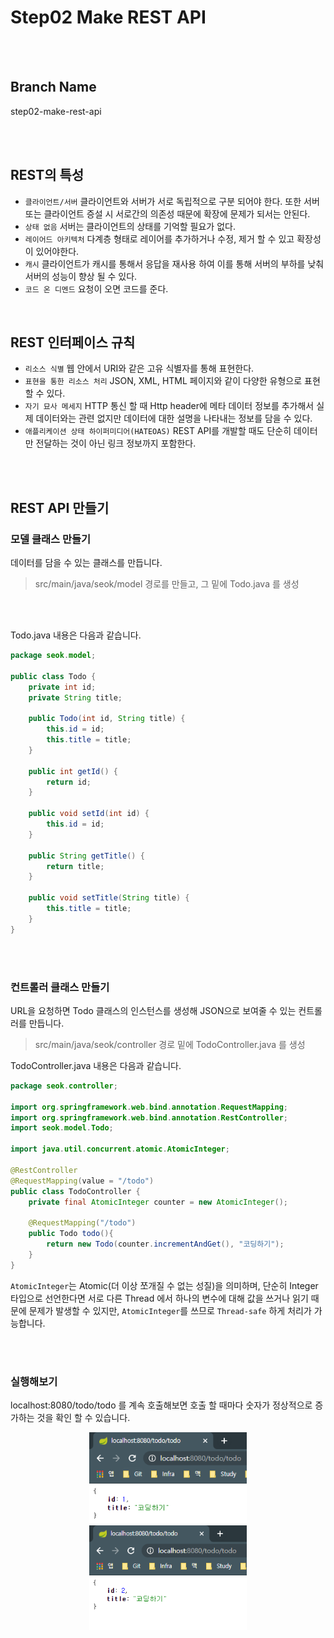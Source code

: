 # Step02 Make REST API

<br><br>

## Branch Name
step02-make-rest-api

<br><br>

## REST의 특성
- `클라이언트/서버` 클라이언트와 서버가 서로 독립적으로 구분 되어야 한다. 또한 서버 또는 클라이언트 증설 시 서로간의 의존성 때문에 확장에 문제가 되서는 안된다.
- `상태 없음` 서버는 클라이언트의 상태를 기억할 필요가 없다.
- `레이어드 아키텍처` 다계층 형태로 레이어를 추가하거나 수정, 제거 할 수 있고 확장성이 있어야한다.
- `캐시` 클라이언트가 캐시를 통해서 응답을 재사용 하여 이를 통해 서버의 부하를 낮춰 서버의 성능이 향상 될 수 있다.
- `코드 온 디멘드` 요청이 오면 코드를 준다.

<br>

## REST 인터페이스 규칙
- `리소스 식별` 웹 안에서 URI와 같은 고유 식별자를 통해 표현한다.
- `표현을 통한 리소스 처리` JSON, XML, HTML 페이지와 같이 다양한 유형으로 표현 할 수 있다.
- `자기 묘사 메세지` HTTP 통신 할 때 Http header에 메타 데이터 정보를 추가해서 실제 데이터와는 관련 없지만 데이터에 대한 설명을 나타내는 정보를 담을 수 있다.
- `애플리케이션 상태 하이퍼미디어(HATEOAS)` REST API를 개발할 때도 단순히 데이터만 전달하는 것이 아닌 링크 정보까지 포함한다.

<br><br>

## REST API 만들기

### 모델 클래스 만들기

데이터를 담을 수 있는 클래스를 만듭니다.

> src/main/java/seok/model 경로를 만들고, 그 밑에 Todo.java 를 생성

<br>

<br>



Todo.java 내용은 다음과 같습니다.

```java
package seok.model;

public class Todo {
    private int id;
    private String title;

    public Todo(int id, String title) {
        this.id = id;
        this.title = title;
    }

    public int getId() {
        return id;
    }

    public void setId(int id) {
        this.id = id;
    }

    public String getTitle() {
        return title;
    }

    public void setTitle(String title) {
        this.title = title;
    }
}

```



<br><br>



### 컨트롤러 클래스 만들기

URL을 요청하면 Todo 클래스의 인스턴스를 생성해 JSON으로 보여줄 수 있는 컨트롤러를 만듭니다.



> src/main/java/seok/controller 경로 밑에 TodoController.java 를 생성

TodoController.java 내용은 다음과 같습니다.

```java
package seok.controller;

import org.springframework.web.bind.annotation.RequestMapping;
import org.springframework.web.bind.annotation.RestController;
import seok.model.Todo;

import java.util.concurrent.atomic.AtomicInteger;

@RestController
@RequestMapping(value = "/todo")
public class TodoController {
    private final AtomicInteger counter = new AtomicInteger();

    @RequestMapping("/todo")
    public Todo todo(){
        return new Todo(counter.incrementAndGet(), "코딩하기");
    }
}

```



`AtomicInteger`는 Atomic(더 이상 쪼개질 수 없는 성질)을 의미하며, 단순히 Integer 타입으로 선언한다면 서로 다른 Thread 에서 하나의 변수에 대해 값을 쓰거나 읽기 때문에 문제가 발생할 수 있지만, `AtomicInteger`를 쓰므로 `Thread-safe` 하게 처리가 가능합니다.


<br><br>


### 실행해보기

localhost:8080/todo/todo 를 계속 호출해보면 호출 할 때마다 숫자가 정상적으로 증가하는 것을 확인 할 수 있습니다.


<div style="text-align: center">
    <img src="./img/step02-1.png" width="50%">
</div>


<div style="text-align: center">
    <img src="./img/step02-2.png" width="50%">    
</div>